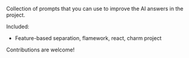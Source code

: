Collection of prompts that you can use to improve the AI answers in the project.

Included:

- Feature-based separation, flamework, react, charm project


Contributions are welcome!

